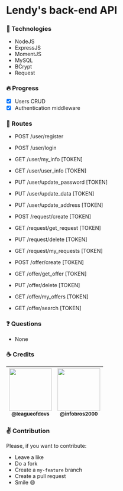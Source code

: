 # Lendy's back-end API

### :wrench: Technologies

- NodeJS
- ExpressJS
- MomentJS
- MySQL
- BCrypt
- Request

### :fire: Progress

- [X] Users CRUD
- [X] Authentication middleware

### :page_facing_up: Routes

- POST /user/register
- POST /user/login
- GET /user/my_info [TOKEN]
- GET /user/user_info [TOKEN]
- PUT /user/update_password [TOKEN]
- PUT /user/update_data [TOKEN]
- PUT /user/update_address [TOKEN]

- POST /request/create [TOKEN]
- GET /request/get_request [TOKEN]
- PUT /request/delete [TOKEN]
- GET /request/my_requests [TOKEN]

- POST /offer/create [TOKEN]
- GET /offer/get_offer [TOKEN]
- PUT /offer/delete [TOKEN]
- GET /offer/my_offers [TOKEN]
- GET /offer/search [TOKEN]

### :question: Questions

- None

### :coffee: Credits

| [<img src="https://avatars3.githubusercontent.com/u/60491076?s=400&v=4" width=115><br><sub>@leagueofdevs</sub>](https://github.com/league-of-devs) | [<img src="https://avatars3.githubusercontent.com/u/13054390?s=400&v=4" width=115><br><sub>@infobros2000</sub>](https://github.com/infobros2000) |
| :---: | :---: |

### :v: Contribution

Please, if you want to contribute:
- Leave a like
- Do a fork
- Create a `my-feature` branch
- Create a pull request
- Smile :smile:
